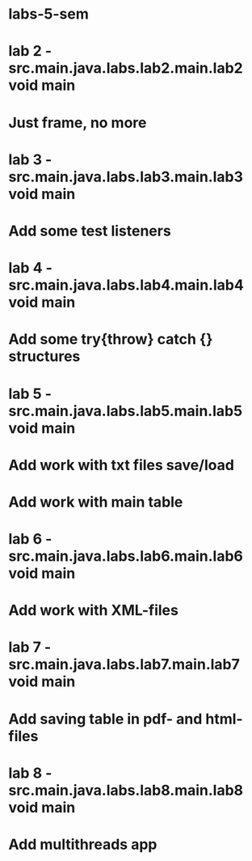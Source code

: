 # labs-5-sem
# lab 2 - src.main.java.labs.lab2.main.lab2 void main
# Just frame, no more
# lab 3 - src.main.java.labs.lab3.main.lab3 void main
# Add some test listeners
# lab 4 - src.main.java.labs.lab4.main.lab4 void main
# Add some try{throw} catch {} structures
# lab 5 - src.main.java.labs.lab5.main.lab5 void main
# Add work with txt files save/load
# Add work with main table
# lab 6 - src.main.java.labs.lab6.main.lab6 void main
# Add work with XML-files
# lab 7 - src.main.java.labs.lab7.main.lab7 void main
# Add saving table in pdf- and html-files
# lab 8 - src.main.java.labs.lab8.main.lab8 void main
# Add multithreads app
